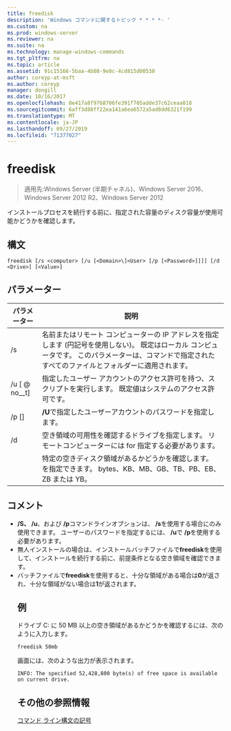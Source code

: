 ```yaml
---
title: freedisk
description: 'Windows コマンドに関するトピック * * * *- '
ms.custom: na
ms.prod: windows-server
ms.reviewer: na
ms.suite: na
ms.technology: manage-windows-commands
ms.tgt_pltfrm: na
ms.topic: article
ms.assetid: 91c15166-5baa-4b80-9e0c-4cd815d00530
author: coreyp-at-msft
ms.author: coreyp
manager: dongill
ms.date: 10/16/2017
ms.openlocfilehash: 8e417a8f9768706fe391f705adde37c62ceaa818
ms.sourcegitcommit: 6aff3d88ff22ea141a6ea6572a5ad8dd6321f199
ms.translationtype: MT
ms.contentlocale: ja-JP
ms.lasthandoff: 09/27/2019
ms.locfileid: "71377027"
---
```

# <a name="freedisk"></a>freedisk

>適用先:Windows Server (半期チャネル)、Windows Server 2016、Windows Server 2012 R2、Windows Server 2012

インストールプロセスを続行する前に、指定された容量のディスク容量が使用可能かどうかを確認します。

## <a name="syntax"></a>構文
```
freedisk [/s <computer> [/u [<Domain>\]<User> [/p [<Password>]]]] [/d <Drive>] [<Value>]
```
## <a name="parameters"></a>パラメーター

|       パラメーター       |                                                                                         説明                                                                                          |
|-----------------------|----------------------------------------------------------------------------------------------------------------------------------------------------------------------------------------------|
|     /s <computer>     | 名前またはリモート コンピューターの IP アドレスを指定します (円記号を使用しない)。 既定はローカル コンピュータです。 このパラメーターは、コマンドで指定されたすべてのファイルとフォルダーに適用されます。 |
| /u [<Domain> @ no__t] <User> |                                            指定したユーザー アカウントのアクセス許可を持つ、スクリプトを実行します。 既定値はシステムのアクセス許可です。                                            |
|    /p [<Password>]    |                                                           **/U**で指定したユーザーアカウントのパスワードを指定します。                                                            |
|      /d <Drive>       |                              空き領域の可用性を確認するドライブを指定します。 リモートコンピューターには <Drive>for 指定する必要があります。                               |
|        <Value>        |                                     特定の空きディスク領域があるかどうかを確認します。 を指定できます。 <Value>bytes、KB、MB、GB、TB、PB、EB、ZB または YB。                                      |

## <a name="remarks"></a>コメント
- **/S、** **/u**、および **/p**コマンドラインオプションは、 **/s**を使用する場合にのみ使用できます。 ユーザーのパスワードを指定するには、 **/u**で **/p**を使用する必要があります。
- 無人インストールの場合は、インストールバッチファイルで**freedisk**を使用して、インストールを続行する前に、前提条件となる空き領域を確認できます。
- バッチファイルで**freedisk**を使用すると、十分な領域がある場合は**0**が返され、十分な領域がない場合は**1**が返されます。
  ## <a name="BKMK_examples"></a>例
  ドライブ C: に 50 MB 以上の空き領域があるかどうかを確認するには、次のように入力します。
  ```
  freedisk 50mb 
  ```
  画面には、次のような出力が表示されます。
  ```
  INFO: The specified 52,428,800 byte(s) of free space is available on current drive.
  ```
  ## <a name="additional-references"></a>その他の参照情報
  [コマンド ライン構文の記号](command-line-syntax-key.md)

